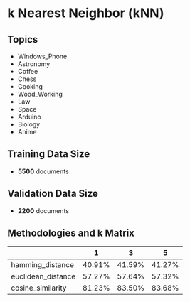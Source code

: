# k Nearest Neighbor (kNN)

## Topics
- Windows_Phone
- Astronomy
- Coffee
- Chess
- Cooking
- Wood_Working
- Law
- Space
- Arduino
- Biology
- Anime

## Training Data Size
- **5500** documents

## Validation Data Size
- **2200** documents

## Methodologies and k Matrix
|    | 1 | 3 | 5 |
|  --- | --- | --- | --- |
| hamming_distance | 40.91% | 41.59% | 41.27% | 
| euclidean_distance | 57.27% | 57.64% | 57.32% | 
| cosine_similarity | 81.23% | 83.50% | 83.68% | 
